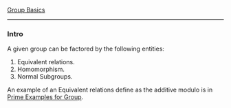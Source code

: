 [Group Basics](Group%20Basics.md)

---
### **Intro**

A given group can be factored by the following entities: 
1. Equivalent relations. 
2. Homomorphism.
3. Normal Subgroups. 

An example of an Equivalent relations define as the additive modulo is in [Prime Examples for Group](Prime%20Examples%20for%20Group.md). 